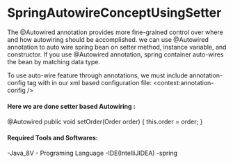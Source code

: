 # SpringAutowireConceptUsingSetter
The @Autowired annotation provides more fine-grained control over where and how autowiring should be accomplished. we can use @Autowired annotation to auto wire spring bean on setter method, instance variable, and constructor. If you use @Autowired annotation, spring container auto-wires the bean by matching data type.

To use auto-wire feature through annotations, we must include annotation-config tag with in our xml based configuration file: <context:annotation-config />

<bean id="paymentGateway" class="bean.PaymentGateway"/>
<bean id="orderBean" class="bean.Order" >
    <property name="item" value=" java Book" />
    <property name="price" value="RS 225" />
</bean>


 #### Here we are done setter based Autowiring :
 @Autowired
    public void setOrder(Order order) {
        this.order = order;
    }
    
    
  #### Required Tools and Softwares:
-Java_8V - Programing Language
-IDE(IntelliJIDEA)
-spring
